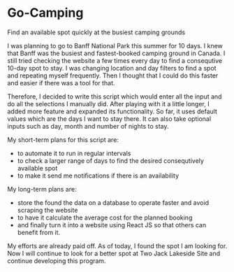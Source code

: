 # Go-Camping
Find an available spot quickly at the busiest camping grounds

I was planning to go to Banff National Park this summer for 10 days.
I knew that Banff was the busiest and fastest-booked camping ground in Canada.
I still tried checking the website a few times every day to find a consequtive 10-day spot to stay.
I was changing location and day filters to find a spot and repeating myself frequently.
Then I thought that I could do this faster and easier if there was a tool for that.

Therefore, I decided to write this script which would enter all the input and do all the selections I manually did.
After playing with it a little longer, I added more feature and expanded its functionality.
So far, it uses default values which are the days I want to stay there.
It can also take optional inputs such as day, month and number of nights to stay.

My short-term plans for this script are:
- to automate it to run in regular intervals
- to check a larger range of days to find the desired consequtively available spot
- to make it send me notifications if there is an availability

My long-term plans are:
- store the found the data on a database to operate faster and avoid scraping the website
- to have it calculate the average cost for the planned booking
- and finally turn it into a website using React JS so that others can benefit from it.

My efforts are already paid off. As of today, I found the spot I am looking for.
Now I will continue to look for a better spot at Two Jack Lakeside Site and continue developing this program.


